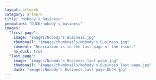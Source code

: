 ```yaml
---
layout: artwork
category: artwork
title: "Nobody's Business"
permalink: "DUCK/nobody's_business"
images:
  "first page":
    image: "images/Nobody's Business.jpg"
    thumbnail: "images/thumbnails/Nobody's Business.jpg"
    comment: "Dedication is in the last page of the issue."
    no_duck: true
  "last page":
    image: "images/Nobody's Business_last page.jpg"
    thumbnail: "images/thumbnails/Nobody's Business_last page.jpg"
    duck: "images/Nobody's Business_last page_DUCK.jpg"
---
```

